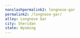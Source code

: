 ```yaml
---
﻿nonslashpermalink2: longnose-gar
permalink2: /longnose-gar/
alley: Longnose Gar
city: Sheridan
state: Wyoming
---
```

